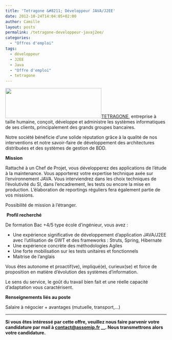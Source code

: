 ```yaml
---
title: 'Tetragone &#8211; Développeur JAVA/J2EE'
date: 2012-10-24T14:04:05+02:00
author: Camille
layout: posts
permalink: /tetragone-developpeur-javaj2ee/
categories:
  - "Offres d'emploi"
tags:
  - développeur
  - J2EE
  - Java
  - "Offre d'emploi"
  - tetragone
---
```

<p align="left">
  <a href="/assets/uploads/2012/10/tetragone.png"><img class="alignleft size-medium wp-image-1299" title="tetragone" src="/assets/uploads/2012/10/tetragone-300x94.png" alt="" width="300" height="94" srcset="/assets/uploads/2012/10/tetragone-300x94.png 300w, /assets/uploads/2012/10/tetragone.png 520w" sizes="(max-width: 300px) 100vw, 300px" /></a><a title="Site de Tetragone" href="https://www.tetragone.fr/">TETRAGONE</a>, entreprise à taille humaine, conçoit, développe et administre les systèmes informatiques de ses clients, principalement des grands groupes bancaires.
</p>

<p align="left">
  Notre société bénéficie d&#8217;une solide réputation grâce à la qualité de nos interventions et notre savoir-faire de développement des architectures distribuées et des systèmes de gestion de BDD.
</p>

**Mission**

<p align="left">
  Rattaché à un Chef de Projet, vous développerez des applications de l’étude à la maintenance. Vous apporterez votre expertise technique axée sur l’environnement JAVA. Vous interviendrez dans les choix techniques de l’évolutivité du SI, dans l’encadrement, les tests ou encore la mise en production. L’élaboration de reportings réguliers fera également partie de vos missions.
</p>

<p align="left">
  Possibilité de mission à l’étranger.
</p>

 **Profil recherché**

<p align="left">
  De formation Bac +4/5 type école d’ingénieur, vous avez :
</p>

  * <div align="left">
      Une expérience significative de développement d’application JAVA/J2EE avec l’utilisation de GWT et des frameworks : Struts, Spring, Hibernate
    </div>

  * <div align="left">
      Une expérience concrète des méthodologies Agiles
    </div>

  * <div align="left">
      Une forte mobilisation sur les tests unitaires et fonctionnels
    </div>

  * <div align="left">
      Maitrise de l’anglais
    </div>

<p align="left">
  Vous êtes autonome et proactif(ve), impliqué(e), curieux(se) et force de proposition en matière d’évolution des systèmes d’information.
</p>

Le sens du service, le goût du travail bien fait et une réelle capacité d’adaptation vous caractérisent.

**Renseignements liés au poste**

Salaire à négocier + avantages (mutuelle, transport,…)

****

**Si vous êtes intéressé par cette offre, veuillez nous faire parvenir votre candidature par mail à <contact@assomip.fr> __. Nous transmettrons alors votre candidature.**
